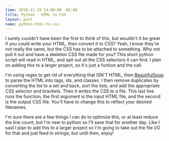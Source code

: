```yaml
--- 
time: 2010-11-19 14:00:00 -05:00 
title: Python - HTML to CSS
layout: post 
name: python-html-to-css 
---
```


I surely couldn't have been the first to think of this, but wouldn't it be great if you could write your HTML, 
then convert it to CSS? Yeah, I know they're not really the same, but the CSS has to be attached to something. 
Why not pull it out and have a skeleton CSS file made for you? This short python script will read in HTML, and 
spit out all the CSS selectors it can find. I plan on adding this to a larger project, so it's just a funtion and the call.

<script src="https://gist.github.com/1118350.js"> </script>

I'm using regex to get rid of everything that ISN'T HTML, then [BeautifulSoup](http://www.crummy.com/software/BeautifulSoup/) to parse the HTML into tags, ids, and classes. 
I then remove duplicates by converting the list to a set and back, sort the lists, and add the appropriate CSS selector and brackets. 
Then it writes the CSS to a file. This last line runs the function, the first argument is the input HTML file, and the second is the 
output CSS file. You'll have to change this to reflect your desired filenames.

I'm sure there are a few things I can do to optimize this, or at least reduce the line count, but I'm new to python 
so I'll save that for another day. Like I said I plan to add this to a larger project so I'm going to take out the 
file I/O for that and just feed in strings; but until then, enjoy!

